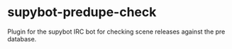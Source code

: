 supybot-predupe-check
=====================

Plugin for the supybot IRC bot for checking scene releases against the pre database.
